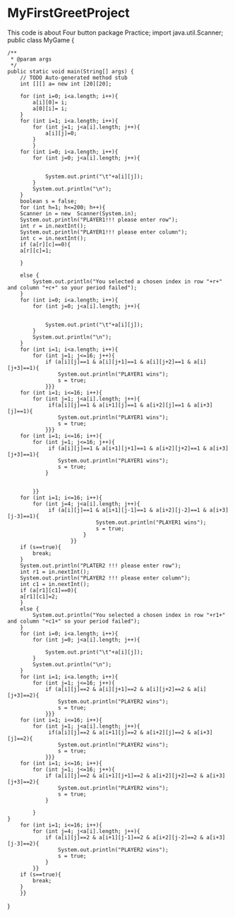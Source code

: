 # MyFirstGreetProject
This code is about Four button
package Practice;
import java.util.Scanner;
public class MyGame {

	/**
	 * @param args
	 */
	public static void main(String[] args) {
		// TODO Auto-generated method stub
		int [][] a= new int [20][20];
		
		for (int i=0; i<a.length; i++){
			a[i][0]= i;
			a[0][i]= i;
		}
		for (int i=1; i<a.length; i++){
			for (int j=1; j<a[i].length; j++){
				a[i][j]=0;
			}
			}
		for (int i=0; i<a.length; i++){
			for (int j=0; j<a[i].length; j++){
				
				
				System.out.print("\t"+a[i][j]);
			}
			System.out.println("\n");
		}
		boolean s = false;
		for (int h=1; h<=200; h++){
		Scanner in = new  Scanner(System.in);
		System.out.println("PLAYER1!!! please enter row");
		int r = in.nextInt();
		System.out.println("PLAYER1!!! please enter column");
		int c = in.nextInt();
		if (a[r][c]==0){
        a[r][c]=1;
       
		}
		
		else {
			System.out.println("You selected a chosen index in row "+r+" and column "+c+" so your period failed");
		}
        for (int i=0; i<a.length; i++){
			for (int j=0; j<a[i].length; j++){
				
				
				System.out.print("\t"+a[i][j]);
			}
			System.out.println("\n");
		}
        for (int i=1; i<a.length; i++){
			for (int j=1; j<=16; j++){
				if (a[i][j]==1 & a[i][j+1]==1 & a[i][j+2]==1 & a[i][j+3]==1){
					System.out.println("PLAYER1 wins");
					s = true;
				}}}
		for (int i=1; i<=16; i++){
			for (int j=1; j<a[i].length; j++){
				 if(a[i][j]==1 & a[i+1][j]==1 & a[i+2][j]==1 & a[i+3][j]==1){
					System.out.println("PLAYER1 wins");
					s = true;
				}}}
		for (int i=1; i<=16; i++){
			for (int j=1; j<=16; j++){
				 if (a[i][j]==1 & a[i+1][j+1]==1 & a[i+2][j+2]==1 & a[i+3][j+3]==1){
					System.out.println("PLAYER1 wins");
					s = true;
				}
				
				
			}}
		for (int i=1; i<=16; i++){
			for (int j=4; j<a[i].length; j++){
			     if (a[i][j]==1 & a[i+1][j-1]==1 & a[i+2][j-2]==1 & a[i+3][j-3]==1){
								System.out.println("PLAYER1 wins");
								s = true;
							}
						}}
        if (s==true){
			break;
		}
		System.out.println("PLATER2 !!! please enter row");
		int r1 = in.nextInt();
		System.out.println("PLAYER2 !!! please enter column");
		int c1 = in.nextInt();
		if (a[r1][c1]==0){
        a[r1][c1]=2;
		}
		else {
			System.out.println("You selected a chosen index in row "+r1+" and column "+c1+" so your period failed");
		}
        for (int i=0; i<a.length; i++){
			for (int j=0; j<a[i].length; j++){
				
				System.out.print("\t"+a[i][j]);
			}
			System.out.println("\n");
		}
        for (int i=1; i<a.length; i++){
			for (int j=1; j<=16; j++){
				if (a[i][j]==2 & a[i][j+1]==2 & a[i][j+2]==2 & a[i][j+3]==2){
					System.out.println("PLAYER2 wins");
					s = true;
				}}}
        for (int i=1; i<=16; i++){
			for (int j=1; j<a[i].length; j++){
				 if(a[i][j]==2 & a[i+1][j]==2 & a[i+2][j]==2 & a[i+3][j]==2){
					System.out.println("PLAYER2 wins");
					s = true;
				}}}
        for (int i=1; i<=16; i++){
			for (int j=1; j<=16; j++){
				if (a[i][j]==2 & a[i+1][j+1]==2 & a[i+2][j+2]==2 & a[i+3][j+3]==2){
					System.out.println("PLAYER2 wins");
					s = true;
				}
			
			}
	}
        for (int i=1; i<=16; i++){
			for (int j=4; j<a[i].length; j++){
				if (a[i][j]==2 & a[i+1][j-1]==2 & a[i+2][j-2]==2 & a[i+3][j-3]==2){
					System.out.println("PLAYER2 wins");
					s = true;
				}
			}}
        if (s==true){
			break;
		}
		}}
}
